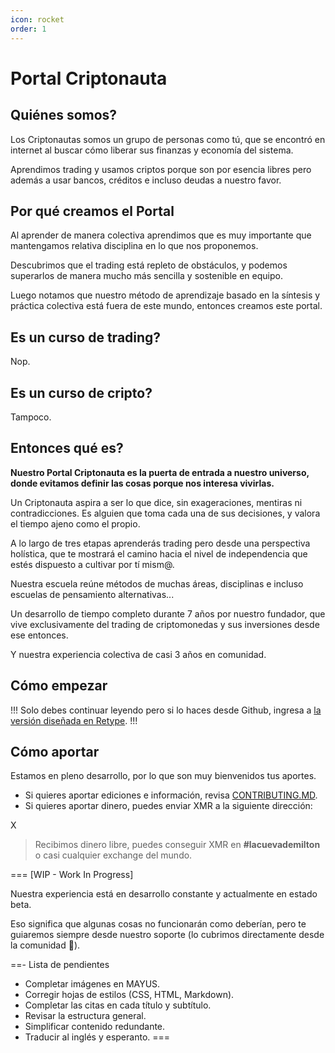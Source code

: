 ```yaml
---
icon: rocket
order: 1
---
```


# Portal Criptonauta

## Quiénes somos?

Los Criptonautas somos un grupo de personas como tú, que se encontró en internet al buscar cómo liberar sus finanzas y economía del sistema.

Aprendimos trading y usamos criptos porque son por esencia libres pero además a usar bancos, créditos e incluso deudas a nuestro favor.

## Por qué creamos el Portal

Al aprender de manera colectiva aprendimos que es muy importante que mantengamos relativa disciplina en lo que nos proponemos.

Descubrimos que el trading está repleto de obstáculos, y podemos superarlos de manera mucho más sencilla y sostenible en equipo.

Luego notamos que nuestro método de aprendizaje basado en la síntesis y práctica colectiva está fuera de este mundo, entonces creamos este portal.

## Es un curso de trading?

Nop.

## Es un curso de cripto?

Tampoco.

## Entonces qué es?

**Nuestro Portal Criptonauta es la puerta de entrada a nuestro universo, donde evitamos definir las cosas porque nos interesa vivirlas.**

Un Criptonauta aspira a ser lo que dice, sin exageraciones, mentiras ni contradicciones. Es alguien que toma cada una de sus decisiones, y valora el tiempo ajeno como el propio.

A lo largo de tres etapas aprenderás trading pero desde una perspectiva holística, que te mostrará el camino hacia el nivel de independencia que estés dispuesto a cultivar por tí mism@.

Nuestra escuela reúne métodos de muchas áreas, disciplinas e incluso escuelas de pensamiento alternativas...

Un desarrollo de tiempo completo durante 7 años por nuestro fundador, que vive exclusivamente del trading de criptomonedas y sus inversiones desde ese entonces.

Y nuestra experiencia colectiva de casi 3 años en comunidad.

## Cómo empezar

!!!
Solo debes continuar leyendo pero si lo haces desde Github, ingresa a [la versión diseñada en Retype](https://trading.criptonautas.co).
!!!

## Cómo aportar

Estamos en pleno desarrollo, por lo que son muy bienvenidos tus aportes.

- Si quieres aportar ediciones e información, revisa [CONTRIBUTING.MD](../CONTRIBUTING.md).
- Si quieres aportar dinero, puedes enviar XMR a la siguiente dirección:

X

> Recibimos dinero libre, puedes conseguir XMR en **#lacuevademilton** o casi cualquier exchange del mundo.

=== \[WIP - Work In Progress]

Nuestra experiencia está en desarrollo constante y actualmente en estado beta.

Eso significa que algunas cosas no funcionarán como deberían, pero te guiaremos siempre desde nuestro soporte (lo cubrimos directamente desde la comunidad 🧡).

==- Lista de pendientes

* Completar imágenes en MAYUS.
* Corregir hojas de estilos (CSS, HTML, Markdown).
* Completar las citas en cada título y subtítulo.
* Revisar la estructura general.
* Simplificar contenido redundante.
* Traducir al inglés y esperanto.
===
